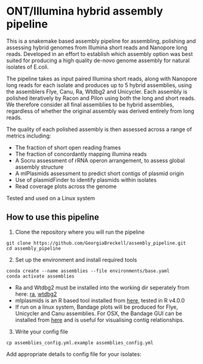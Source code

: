 # ONT/Illumina hybrid assembly pipeline

This is a snakemake based assembly pipeline for assembling, polishing and assessing hybrid genomes from Illumina short reads and Nanopore long reads. Developed in an effort to establish which assembly option was best suited for producing a high quality de-novo genome assembly for natural isolates of E.coli. 

The pipeline takes as input paired Illumina short reads, along with Nanopore long reads for each isolate and produces up to 5 hybrid assemblies, using the assemblers Flye, Canu, Ra, Wtdbg2 and Unicycler. Each assembly is polished iteratively by Racon and Pilon using both the long and short reads. We therefore consider all final assemblies to be hybrid assemblies, regardless of whether the original assembly was derived entirely from long reads. 

The quality of each polished assembly is then assessed across a range of metrics including: 
* The fraction of short open reading frames
* The fraction of concordantly mapping illumina reads
* A Socru assessment of rRNA operon arrangement, to assess global assembly structure
* A mlPlasmids assessment to predict short contigs of plasmid origin 
* Use of plasmidFinder to identify plasmids within isolates 
* Read coverage plots across the genome

Tested and used on a Linux system  

## How to use this pipeline

1. Clone the repository where you will run the pipeline 
```
git clone https://github.com/GeorgiaBreckell/assembly_pipeline.git
cd assembly_pipeline
```
2. Set up the environment and install required tools
```
conda create --name assemblies --file environments/base.yaml
conda activate assemblies
``` 
   - Ra and Wtdbg2 must be installed into the working dir seperately from here: [ra](https://github.com/lbcb-sci/ra), [wtdbg2](https://github.com/ruanjue/wtdbg2)  
   - mlplasmids is an R based tool installed from [here](https://gitlab.com/sirarredondo/mlplasmids), tested in R v4.0.0
   - If run on a linux system, Bandage plots will be produced for Flye, Unicycler and Canu assemblies. For OSX, the Bandage GUI can be installed from [here](http://rrwick.github.io/Bandage/) and is useful for visualising contig relationships. 

3. Write your config file
``` 
cp assemblies_config.yml.example assemblies_config.yml
```
Add appropriate details to config file for your isolates:

